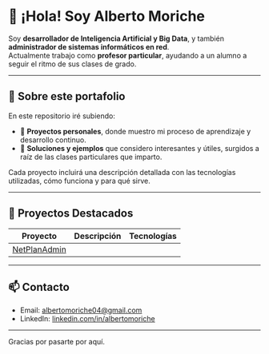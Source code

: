 # 👋 ¡Hola! Soy Alberto Moriche

Soy **desarrollador de Inteligencia Artificial y Big Data**, y también **administrador de sistemas informáticos en red**.  
Actualmente trabajo como **profesor particular**, ayudando a un alumno a seguir el ritmo de sus clases de grado.

---

## 🎯 Sobre este portafolio

En este repositorio iré subiendo:

- 🧪 **Proyectos personales**, donde muestro mi proceso de aprendizaje y desarrollo continuo.
- 🧩 **Soluciones y ejemplos** que considero interesantes y útiles, surgidos a raíz de las clases particulares que imparto.

Cada proyecto incluirá una descripción detallada con las tecnologías utilizadas, cómo funciona y para qué sirve.

---

## 🚀 Proyectos Destacados

| Proyecto | Descripción | Tecnologías |
|----------|-------------|-------------|
| [NetPlanAdmin]([https://github.com/AlbertoMoric/NetPlanAdmin])|||

---

## 📫 Contacto

- Email: albertomoriche04@gmail.com  
- LinkedIn: [linkedin.com/in/albertomoriche](https://www.linkedin.com/in/alberto-mor)

---

Gracias por pasarte por aquí.

